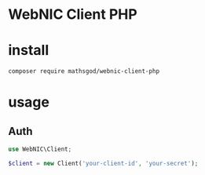# WebNIC Client PHP

# install
```
composer require mathsgod/webnic-client-php
```

# usage

## Auth
```php
use WebNIC\Client;

$client = new Client('your-client-id', 'your-secret');

```


